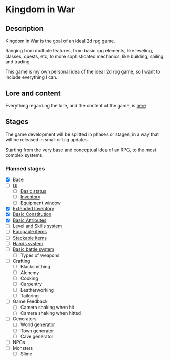 # Kingdom in War

## Description

Kingdom in War is the goal of an ideal 2d rpg game.

Ranging from multiple features, from basic rpg elements, like leveling, classes, quests, etc, to more sophisticated mechanics, like building, sailing, and trading.

This game is my own personal idea of the ideal 2d rpg game, so I want to include everything I can.

## Lore and content

Everything regarding the lore, and the content of the game, is [here](./lore/index.md)

## Stages

The game development will be splitted in phases or stages, in a way that will be released in small or big updates.

Starting from the very base and conceptual idea of an RPG, to the most complex systems.

### Planned stages

- [X] [Base](./stages/base.md)
- [ ] [UI](./stages/UI/ui.md)
    - [ ] [Basic status](./stages/UI/basic-status.md)
    - [ ] [Inventory](./stages/UI/inventory.md)
    - [ ] [Equipment window](./stages/UI/equipment-window.md)
- [X] [Extended Inventory](./stages/extended-inventory.md)
- [X] [Basic Constitution](./stages/basic-constitution.md)
- [X] [Basic Attributes](./stages/basic-attributes.md)
- [ ] [Level and Skills system](./stages/level-and-skills-system.md)
- [ ] [Equipable items](./stages/equipable-items.md)
- [ ] [Stackable items](./stages/stackable-items.md)
- [ ] [Hands system](./stages/hands-system.md)
- [ ] [Basic battle system](./stages/basic-battle-system.md)
    - [ ] Types of weapons
- [ ] Crafting
    - [ ] Blacksmithing
    - [ ] Alchemy
    - [ ] Cooking
    - [ ] Carpentry
    - [ ] Leatherworking
    - [ ] Tailoring
- [ ] Game Feedback
    - [ ] Camera shaking when hit
    - [ ] Camera shaking when hitted
- [ ] Generators
    - [ ] World generator
    - [ ] Town generator
    - [ ] Cave generator
- [ ] NPCs
- [ ] Monsters
    - [ ] Slime